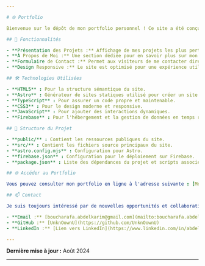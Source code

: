```yaml
---

# 🌐 Portfolio

Bienvenue sur le dépôt de mon portfolio personnel ! Ce site a été conçu pour présenter mes compétences, mes projets, et mon parcours en tant que développeur Full Stack. C'est un espace où je partage mes réalisations et où je me connecte avec des professionnels du secteur.

## 🚀 Fonctionnalités

- **Présentation des Projets :** Affichage de mes projets les plus pertinents, avec des descriptions détaillées, les technologies utilisées, et des liens pour explorer davantage.
- **À Propos de Moi :** Une section dédiée pour en savoir plus sur mon parcours, mes compétences, et mes objectifs professionnels.
- **Formulaire de Contact :** Permet aux visiteurs de me contacter directement via un formulaire intégré.
- **Design Responsive :** Le site est optimisé pour une expérience utilisateur fluide sur toutes les tailles d'écran, du mobile au bureau.

## 🛠️ Technologies Utilisées

- **HTML5** : Pour la structure sémantique du site.
- **Astro** : Générateur de sites statiques utilisé pour créer un site performant et optimisé.
- **TypeScript** : Pour assurer un code propre et maintenable.
- **CSS3** : Pour le design moderne et responsive.
- **JavaScript** : Pour ajouter des interactions dynamiques.
- **Firebase** : Pour l'hébergement et la gestion de données en temps réel.

## 📂 Structure du Projet

- **public/** : Contient les ressources publiques du site.
- **src/** : Contient les fichiers source principaux du site.
- **astro.config.mjs** : Configuration pour Astro.
- **firebase.json** : Configuration pour le déploiement sur Firebase.
- **package.json** : Liste des dépendances du projet et scripts associés.

## 🌐 Accéder au Portfolio

Vous pouvez consulter mon portfolio en ligne à l'adresse suivante : [Mon Portfolio](https://portfolio-abdelkarimboucharafa.web.app)

## 📫 Contact

Je suis toujours intéressé par de nouvelles opportunités et collaborations. Vous pouvez me contacter via :

- **Email :** [boucharafa.abdelkarim@gmail.com](mailto:boucharafa.abdelkarim@gmail.com)
- **GitHub :** [UnknOownU](https://github.com/UnknOownU)
- **LinkedIn :** [Lien vers LinkedIn](https://www.linkedin.com/in/abdel-karim-boucharafa-419124298/)

---
```


**Dernière mise à jour :** Août 2024

---
